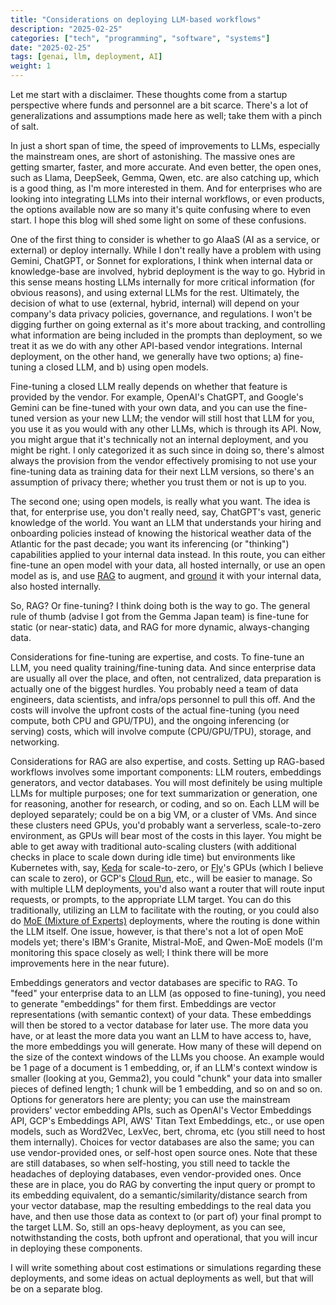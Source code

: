 ```yaml
---
title: "Considerations on deploying LLM-based workflows"
description: "2025-02-25"
categories: ["tech", "programming", "software", "systems"]
date: "2025-02-25"
tags: [genai, llm, deployment, AI]
weight: 1
---
```


Let me start with a disclaimer. These thoughts come from a startup perspective where funds and personnel are a bit scarce. There's a lot of generalizations and assumptions made here as well; take them with a pinch of salt.

In just a short span of time, the speed of improvements to LLMs, especially the mainstream ones, are short of astonishing. The massive ones are getting smarter, faster, and more accurate. And even better, the open ones, such as Llama, DeepSeek, Gemma, Qwen, etc. are also catching up, which is a good thing, as I'm more interested in them. And for enterprises who are looking into integrating LLMs into their internal workflows, or even products, the options available now are so many it's quite confusing where to even start. I hope this blog will shed some light on some of these confusions.

One of the first thing to consider is whether to go AIaaS (AI as a service, or external) or deploy internally. While I don't really have a problem with using Gemini, ChatGPT, or Sonnet for explorations, I think when internal data or knowledge-base are involved, hybrid deployment is the way to go. Hybrid in this sense means hosting LLMs internally for more critical information (for obvious reasons), and using external LLMs for the rest. Ultimately, the decision of what to use (external, hybrid, internal) will depend on your company's data privacy policies, governance, and regulations. I won't be digging further on going external as it's more about tracking, and controlling what information are being included in the prompts than deployment, so we treat it as we do with any other API-based vendor integrations. Internal deployment, on the other hand, we generally have two options; a) fine-tuning a closed LLM, and b) using open models.

Fine-tuning a closed LLM really depends on whether that feature is provided by the vendor. For example, OpenAI's ChatGPT, and Google's Gemini can be fine-tuned with your own data, and you can use the fine-tuned version as your new LLM; the vendor will still host that LLM for you, you use it as you would with any other LLMs, which is through its API. Now, you might argue that it's technically not an internal deployment, and you might be right. I only categorized it as such since in doing so, there's almost always the provision from the vendor effectively promising to not use your fine-tuning data as training data for their next LLM versions, so there's an assumption of privacy there; whether you trust them or not is up to you.

The second one; using open models, is really what you want. The idea is that, for enterprise use, you don't really need, say, ChatGPT's vast, generic knowledge of the world. You want an LLM that understands your hiring and onboarding policies instead of knowing the historical weather data of the Atlantic for the past decade; you want its inferencing (or "thinking") capabilities applied to your internal data instead. In this route, you can either fine-tune an open model with your data, all hosted internally, or use an open model as is, and use [RAG](https://aws.amazon.com/what-is/retrieval-augmented-generation/) to augment, and [ground](https://techcommunity.microsoft.com/blog/azuredevcommunityblog/why-and-how-to-ground-a-large-language-models-using-your-data-rag/4152064) it with your internal data, also hosted internally.

So, RAG? Or fine-tuning? I think doing both is the way to go. The general rule of thumb (advise I got from the Gemma Japan team) is fine-tune for static (or near-static) data, and RAG for more dynamic, always-changing data.

Considerations for fine-tuning are expertise, and costs. To fine-tune an LLM, you need quality training/fine-tuning data. And since enterprise data are usually all over the place, and often, not centralized, data preparation is actually one of the biggest hurdles. You probably need a team of data engineers, data scientists, and infra/ops personnel to pull this off. And the costs will involve the upfront costs of the actual fine-tuning (you need compute, both CPU and GPU/TPU), and the ongoing inferencing (or serving) costs, which will involve compute (CPU/GPU/TPU), storage, and networking.

Considerations for RAG are also expertise, and costs. Setting up RAG-based workflows involves some important components: LLM routers, embeddings generators, and vector databases. You will most definitely be using multiple LLMs for multiple purposes; one for text summarization or generation, one for reasoning, another for research, or coding, and so on. Each LLM will be deployed separately; could be on a big VM, or a cluster of VMs. And since these clusters need GPUs, you'd probably want a serverless, scale-to-zero environment, as GPUs will bear most of the costs in this layer. You might be able to get away with traditional auto-scaling clusters (with additional checks in place to scale down during idle time) but environments like Kubernetes with, say, [Keda](https://keda.sh/) for scale-to-zero, or [Fly](https://fly.io/)'s GPUs (which I believe can scale to zero), or GCP's [Cloud Run](https://cloud.google.com/blog/products/application-development/run-your-ai-inference-applications-on-cloud-run-with-nvidia-gpus), etc., will be easier to manage. So with multiple LLM deployments, you'd also want a router that will route input requests, or prompts, to the appropriate LLM target. You can do this traditionally, utilizing an LLM to facilitate with the routing, or you could also do [MoE (Mixture of Experts)](https://developer.nvidia.com/blog/applying-mixture-of-experts-in-llm-architectures/) deployments, where the routing is done within the LLM itself. One issue, however, is that there's not a lot of open MoE models yet; there's IBM's Granite, Mistral-MoE, and Qwen-MoE models (I'm monitoring this space closely as well; I think there will be more improvements here in the near future).

Embeddings generators and vector databases are specific to RAG. To "feed" your enterprise data to an LLM (as opposed to fine-tuning), you need to generate "embeddings" for them first. Embeddings are vector representations (with semantic context) of your data. These embeddings will then be stored to a vector database for later use. The more data you have, or at least the more data you want an LLM to have access to, have, the more embeddings you will generate. How many of these will depend on the size of the context windows of the LLMs you choose. An example would be 1 page of a document is 1 embedding, or, if an LLM's context window is smaller (looking at you, Gemma2), you could "chunk" your data into smaller pieces of defined length; 1 chunk will be 1 embedding, and so on and so on. Options for generators here are plenty; you can use the mainstream providers' vector embedding APIs, such as OpenAI's Vector Embeddings API, GCP's Embeddings API, AWS' Titan Text Embeddings, etc., or use open models, such as Word2Vec, LexVec, bert, chroma, etc (you still need to host them internally). Choices for vector databases are also the same; you can use vendor-provided ones, or self-host open source ones. Note that these are still databases, so when self-hosting, you still need to tackle the headaches of deploying databases, even vendor-provided ones. Once these are in place, you do RAG by converting the input query or prompt to its embedding equivalent, do a semantic/similarity/distance search from your vector database, map the resulting embeddings to the real data you have, and then use those data as context to (or part of) your final prompt to the target LLM. So, still an ops-heavy deployment, as you can see, notwithstanding the costs, both upfront and operational, that you will incur in deploying these components.

I will write something about cost estimations or simulations regarding these deployments, and some ideas on actual deployments as well, but that will be on a separate blog.

<br>
